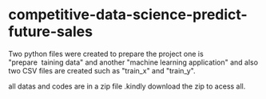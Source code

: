# competitive-data-science-predict-future-sales
Two python files were created to prepare the project one is "prepare  taining data" and another "machine learning application" and also two CSV files are created such as "train_x" and "train_y".

all datas and codes are in a zip file .kindly download the zip to acess all.
